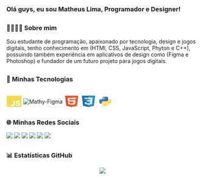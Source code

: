 ### Olá guys, eu sou Matheus Lima, Programador e Designer!

##

### 🎨👨🏻‍💻 Sobre mim
Sou estudante de programação, apaixonado por tecnologia, design e jogos digitais, tenho conhecimento em (HTMl, CSS, JavaScript, Phyton e C++), possuindo também experiência em aplicativos de design como (Figma e Photoshop) e fundador de um futuro projeto para jogos digitais.
  
  ##
### 🚀 Minhas Tecnologias
<div style="display: inline_block"><br>
  <img align="center" alt="Mathy-Js" height="30" width="40" src="https://raw.githubusercontent.com/devicons/devicon/master/icons/javascript/javascript-plain.svg">
  <img align="center" alt="Mathy-Figma" height="30" width="40" src="https://cdn.jsdelivr.net/gh/devicons/devicon/icons/figma/figma-original.svg">
  <img align="center" alt="Mathy-HTML" height="30" width="40" src="https://raw.githubusercontent.com/devicons/devicon/master/icons/html5/html5-original.svg">
  <img align="center" alt="Mathy-CSS" height="30" width="40" src="https://raw.githubusercontent.com/devicons/devicon/master/icons/css3/css3-original.svg">
  <img align="center" alt="Mathy-Python" height="30" width="40" src="https://raw.githubusercontent.com/devicons/devicon/master/icons/python/python-original.svg">
</div>
  
  ##
  
### 🌐 Minhas Redes Sociais
<div> 
  <a href="https://www.behance.net/" target="_blank"><img src="https://img.shields.io/badge/-Behance-blue?style=for-the-badge&logo=behance&logoColor=white" target="_blank"></a>
  <a href="https://www.instagram.com/maathlsz/" target="_blank"><img src="https://img.shields.io/badge/-Instagram-%23E4405F?style=for-the-badge&logo=instagram&logoColor=white" target="_blank"></a>
 	<a href="https://www.twitch.tv/mathyeesz" target="_blank"><img src="https://img.shields.io/badge/Twitch-9146FF?style=for-the-badge&logo=twitch&logoColor=white" target="_blank"></a>
 <a href="https://discord.gg/wagxzStdcR" target="_blank"><img src="https://img.shields.io/badge/Discord-7289DA?style=for-the-badge&logo=discord&logoColor=white" target="_blank"></a> 
  <a href="www.linkedin.com/in/themathyy" target="_blank"><img src="https://img.shields.io/badge/-LinkedIn-%230077B5?style=for-the-badge&logo=linkedin&logoColor=white" target="_blank"></a> 
  <a href="www.linkedin.com/in" target="_blank"><img src="https://img.shields.io/badge/Unity-100000?style=for-the-badge&logo=unity&logoColor=white" target="_blank"></a> 
  
  ##
  
### 📊 Estatísticas GitHub   
<div align="center">
  <a href="https://github.com/themathyy">
  <img height="180em" src="https://github-readme-stats.vercel.app/api?username=themathyy&show_icons=true&theme=dark&include_all_commits=true&count_private=true"/>
</div>
